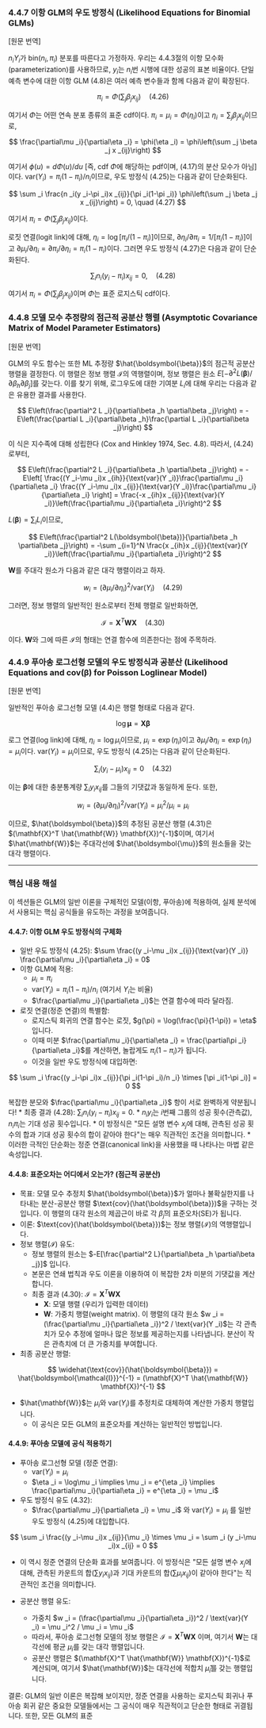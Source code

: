 ### 4.4.7 이항 GLM의 우도 방정식 (Likelihood Equations for Binomial GLMs)

[원문 번역]

$n _i Y _i$가 $\text{bin}(n _i, \pi _i)$ 분포를 따른다고 가정하자. 우리는 4.4.3절의 이항 모수화(parameterization)를 사용하므로, $y _i$는 $n _i$번 시행에 대한 성공의 표본 비율이다. 단일 예측 변수에 대한 이항 GLM (4.8)은 여러 예측 변수들과 함께 다음과 같이 확장된다.

$$ \pi _i = \Phi\left(\sum _j \beta _j x _{ij}\right) \quad (4.26) $$

여기서 $\Phi$는 어떤 연속 분포 종류의 표준 cdf이다. $\pi _i = \mu _i = \Phi(\eta _i)$이고 $\eta _i = \sum _j \beta _j x _{ij}$이므로,

$$ \frac{\partial\mu _i}{\partial\eta _i} = \phi(\eta _i) = \phi\left(\sum _j \beta _j x _{ij}\right) $$

여기서 $\phi(u)=d\Phi(u)/du$ [즉, cdf $\Phi$에 해당하는 pdf이며, (4.17)의 분산 모수가 아님]이다. $\text{var}(Y _i) = \pi _i(1-\pi _i)/n _i$이므로, 우도 방정식 (4.25)는 다음과 같이 단순화된다.

$$ \sum _i \frac{n _i(y _i-\pi _i)x _{ij}}{\pi _i(1-\pi _i)} \phi\left(\sum _j \beta _j x _{ij}\right) = 0, \quad (4.27) $$

여기서 $\pi _i = \Phi(\sum _j \beta _j x _{ij})$이다.

로짓 연결(logit link)에 대해, $\eta _i = \log[\pi _i/(1-\pi _i)]$이므로, $\partial\eta _i/\partial\pi _i=1/[\pi _i(1-\pi _i)]$이고 $\partial\mu _i/\partial\eta _i = \partial\pi _i/\partial\eta _i = \pi _i(1-\pi _i)$이다. 그러면 우도 방정식 (4.27)은 다음과 같이 단순화된다.

$$ \sum _i n _i(y _i-\pi _i)x _{ij} = 0, \quad (4.28) $$

여기서 $\pi _i = \Phi(\sum _j \beta _j x _{ij})$이며 $\Phi$는 표준 로지스틱 cdf이다.

### 4.4.8 모델 모수 추정량의 점근적 공분산 행렬 (Asymptotic Covariance Matrix of Model Parameter Estimators)

[원문 번역]

GLM의 우도 함수는 또한 ML 추정량 $\hat{\boldsymbol{\beta}}$의 점근적 공분산 행렬을 결정한다. 이 행렬은 정보 행렬 $\boldsymbol{\mathcal{I}}$의 역행렬이며, 정보 행렬은 원소 $E[-\partial^2 L(\boldsymbol{\beta})/\partial\beta _h \partial\beta _j]$를 갖는다. 이를 찾기 위해, 로그우도에 대한 기여분 $L _i$에 대해 우리는 다음과 같은 유용한 결과를 사용한다.

$$ E\left(\frac{\partial^2 L _i}{\partial\beta _h \partial\beta _j}\right) = -E\left(\frac{\partial L _i}{\partial\beta _h}\frac{\partial L _i}{\partial\beta _j}\right) $$

이 식은 지수족에 대해 성립한다 (Cox and Hinkley 1974, Sec. 4.8). 따라서, (4.24)로부터,

$$ E\left(\frac{\partial^2 L _i}{\partial\beta _h \partial\beta _j}\right) = -E\left[ \frac{(Y _i-\mu _i)x _{ih}}{\text{var}(Y _i)}\frac{\partial\mu _i}{\partial\eta _i} \frac{(Y _i-\mu _i)x _{ij}}{\text{var}(Y _i)}\frac{\partial\mu _i}{\partial\eta _i} \right] = \frac{-x _{ih}x _{ij}}{\text{var}(Y _i)}\left(\frac{\partial\mu _i}{\partial\eta _i}\right)^2 $$

$L(\boldsymbol{\beta}) = \sum _i L _i$이므로,

$$ E\left(\frac{\partial^2 L(\boldsymbol{\beta})}{\partial\beta _h \partial\beta _j}\right) = -\sum _{i=1}^N \frac{x _{ih}x _{ij}}{\text{var}(Y _i)}\left(\frac{\partial\mu _i}{\partial\eta _i}\right)^2 $$

$\mathbf{W}$를 주대각 원소가 다음과 같은 대각 행렬이라고 하자.

$$ w _i = (\partial\mu _i/\partial\eta _i)^2 / \text{var}(Y _i) \quad (4.29) $$

그러면, 정보 행렬의 일반적인 원소로부터 전체 행렬로 일반화하면,

$$ \boldsymbol{\mathcal{I}} = \mathbf{X}^T \mathbf{W} \mathbf{X} \quad (4.30) $$

이다. $\mathbf{W}$와 그에 따른 $\boldsymbol{\mathcal{I}}$의 형태는 연결 함수에 의존한다는 점에 주목하라.

### 4.4.9 푸아송 로그선형 모델의 우도 방정식과 공분산 (Likelihood Equations and cov(β) for Poisson Loglinear Model)

[원문 번역]

일반적인 푸아송 로그선형 모델 (4.4)은 행렬 형태로 다음과 같다.

$$ \log\boldsymbol{\mu} = \mathbf{X}\boldsymbol{\beta} $$

로그 연결(log link)에 대해, $\eta _i = \log\mu _i$이므로, $\mu _i=\exp(\eta _i)$이고 $\partial\mu _i/\partial\eta _i=\exp(\eta _i)=\mu _i$이다. $\text{var}(Y _i)=\mu _i$이므로, 우도 방정식 (4.25)는 다음과 같이 단순화된다.

$$ \sum _i (y _i - \mu _i)x _{ij} = 0 \quad (4.32) $$

이는 $\boldsymbol{\beta}$에 대한 충분통계량 $\sum _i y _i x _{ij}$를 그들의 기댓값과 동일하게 둔다. 또한,

$$ w _i = (\partial\mu _i/\partial\eta _i)^2/\text{var}(Y _i) = \mu _i^2/\mu _i = \mu _i $$

이므로, $\hat{\boldsymbol{\beta}}$의 추정된 공분산 행렬 (4.31)은 $(\mathbf{X}^T \hat{\mathbf{W}} \mathbf{X})^{-1}$이며, 여기서 $\hat{\mathbf{W}}$는 주대각선에 $\hat{\boldsymbol{\mu}}$의 원소들을 갖는 대각 행렬이다.

---

### 핵심 내용 해설

이 섹션들은 GLM의 일반 이론을 구체적인 모델(이항, 푸아송)에 적용하여, 실제 분석에서 사용되는 핵심 공식들을 유도하는 과정을 보여줍니다.

#### 4.4.7: 이항 GLM 우도 방정식의 구체화

*   일반 우도 방정식 (4.25): $\sum \frac{(y _i-\mu _i)x _{ij}}{\text{var}(Y _i)} \frac{\partial\mu _i}{\partial\eta _i} = 0$
*   이항 GLM에 적용:
    *   $\mu _i = \pi _i$
    *   $\text{var}(Y _i) = \pi _i(1-\pi _i)/n _i$ (여기서 $Y _i$는 비율)
    *   $\frac{\partial\mu _i}{\partial\eta _i}$는 연결 함수에 따라 달라짐.
*   로짓 연결(정준 연결)의 특별함:
    *   로지스틱 회귀의 연결 함수는 로짓, $g(\pi) = \log(\frac{\pi}{1-\pi}) = \eta$ 입니다.
    *   이때 미분 $\frac{\partial\mu _i}{\partial\eta _i} = \frac{\partial\pi _i}{\partial\eta _i}$를 계산하면, 놀랍게도 $\pi _i(1-\pi _i)$가 됩니다.
    *   이것을 일반 우도 방정식에 대입하면:

$$ \sum _i \frac{(y _i-\pi _i)x _{ij}}{\pi _i(1-\pi _i)/n _i} \times [\pi _i(1-\pi _i)] = 0 $$

복잡한 분모와 $\frac{\partial\mu _i}{\partial\eta _i}$ 항이 서로 완벽하게 약분됩니다!
    *   최종 결과 (4.28): $\sum _i n _i(y _i - \pi _i)x _{ij} = 0$.
        *   $n _iy _i$는 $i$번째 그룹의 성공 횟수(관측값), $n _i\pi _i$는 기대 성공 횟수입니다.
        *   이 방정식은 "모든 설명 변수 $x _j$에 대해, 관측된 성공 횟수의 합과 기대 성공 횟수의 합이 같아야 한다"는 매우 직관적인 조건을 의미합니다.
        *   이러한 극적인 단순화는 정준 연결(canonical link)을 사용했을 때 나타나는 마법 같은 속성입니다.

#### 4.4.8: 표준오차는 어디에서 오는가? (점근적 공분산)

*   목표: 모델 모수 추정치 $\hat{\boldsymbol{\beta}}$가 얼마나 불확실한지를 나타내는 분산-공분산 행렬 $\text{cov}(\hat{\boldsymbol{\beta}})$을 구하는 것입니다. 이 행렬의 대각 원소의 제곱근이 바로 각 $\hat{\beta} _j$의 표준오차(SE)가 됩니다.
*   이론: $\text{cov}(\hat{\boldsymbol{\beta}})$는 정보 행렬($\boldsymbol{\mathcal{I}}$)의 역행렬입니다.
*   정보 행렬($\boldsymbol{\mathcal{I}}$) 유도:
    *   정보 행렬의 원소는 $-E[\frac{\partial^2 L}{\partial\beta _h \partial\beta _j}]$ 입니다.
    *   본문은 연쇄 법칙과 우도 이론을 이용하여 이 복잡한 2차 미분의 기댓값을 계산합니다.
    *   최종 결과 (4.30): $\boldsymbol{\mathcal{I}} = \mathbf{X}^T \mathbf{W} \mathbf{X}$
        *   $\mathbf{X}$: 모델 행렬 (우리가 입력한 데이터)
        *   $\mathbf{W}$: 가중치 행렬(weight matrix). 이 행렬의 대각 원소 $w _i = (\frac{\partial\mu _i}{\partial\eta _i})^2 / \text{var}(Y _i)$는 각 관측치가 모수 추정에 얼마나 많은 정보를 제공하는지를 나타냅니다. 분산이 작은 관측치에 더 큰 가중치를 부여합니다.
*   최종 공분산 행렬:

$$ \widehat{\text{cov}}(\hat{\boldsymbol{\beta}}) = \hat{\boldsymbol{\mathcal{I}}}^{-1} = (\mathbf{X}^T \hat{\mathbf{W}} \mathbf{X})^{-1} $$

*   $\hat{\mathbf{W}}$는 $\mu _i$와 $\text{var}(Y _i)$를 추정치로 대체하여 계산한 가중치 행렬입니다.
    *   이 공식은 모든 GLM의 표준오차를 계산하는 일반적인 방법입니다.

#### 4.4.9: 푸아송 모델에 공식 적용하기

*   푸아송 로그선형 모델 (정준 연결):
    *   $\text{var}(Y _i) = \mu _i$
    *   $\eta _i = \log\mu _i \implies \mu _i = e^{\eta _i} \implies \frac{\partial\mu _i}{\partial\eta _i} = e^{\eta _i} = \mu _i$
*   우도 방정식 유도 (4.32):
    *   $\frac{\partial\mu _i}{\partial\eta _i} = \mu _i$ 와 $\text{var}(Y _i) = \mu _i$ 를 일반 우도 방정식 (4.25)에 대입합니다.

$$ \sum _i \frac{(y _i-\mu _i)x _{ij}}{\mu _i} \times \mu _i = \sum _i (y _i-\mu _i)x _{ij} = 0 $$

*   이 역시 정준 연결의 단순화 효과를 보여줍니다. 이 방정식은 "모든 설명 변수 $x _j$에 대해, 관측된 카운트의 합($\sum y _i x _{ij}$)과 기대 카운트의 합($\sum \mu _i x _{ij}$)이 같아야 한다"는 직관적인 조건을 의미합니다.

*   공분산 행렬 유도:
    *   가중치 $w _i = (\frac{\partial\mu _i}{\partial\eta _i})^2 / \text{var}(Y _i) = \mu _i^2 / \mu _i = \mu _i$
    *   따라서, 푸아송 로그선형 모델의 정보 행렬은 $\boldsymbol{\mathcal{I}} = \mathbf{X}^T \mathbf{W} \mathbf{X}$ 이며, 여기서 $\mathbf{W}$는 대각선에 평균 $\mu _i$를 갖는 대각 행렬입니다.
    *   공분산 행렬은 $(\mathbf{X}^T \hat{\mathbf{W}} \mathbf{X})^{-1}$로 계산되며, 여기서 $\hat{\mathbf{W}}$는 대각선에 적합치 $\hat{\mu} _i$를 갖는 행렬입니다.

결론: GLM의 일반 이론은 복잡해 보이지만, 정준 연결을 사용하는 로지스틱 회귀나 푸아송 회귀 같은 중요한 모델들에서는 그 공식이 매우 직관적이고 단순한 형태로 귀결됩니다. 또한, 모든 GLM의 표준
